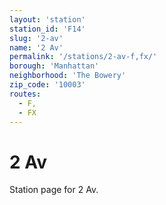 ```yaml
---
layout: 'station'
station_id: 'F14'
slug: '2-av'
name: '2 Av'
permalink: '/stations/2-av-f,fx/'
borough: 'Manhattan'
neighborhood: 'The Bowery'
zip_code: '10003'
routes:
  - F,
  - FX
---
```

# 2 Av

Station page for 2 Av.

